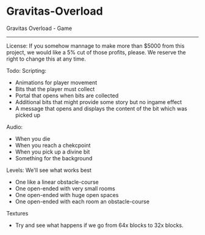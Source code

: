 # Gravitas-Overload
Gravitas Overload - Game

---

License:
If you somehow mannage to make more than $5000 from this project, we would like a 5% cut of those profits, please. We reserve the right to change this at any time.



Todo:
Scripting:
* Animations for player movement
* Bits that the player must collect
* Portal that opens when bits are collected
* Additional bits that might provide some story but no ingame effect
* A message that opens and displays the content of the bit which was picked up

Audio:
* When you die
* When you reach a chekcpoint
* When you pick up a divine bit
* Something for the background

Levels: We'll see what works best
* One like a linear obstacle-course
* One open-ended with very small rooms
* One open-ended with huge open spaces
* One open-ended with each room an obstacle-course
 
Textures
* Try and see what happens if we go from 64x blocks to 32x blocks.
